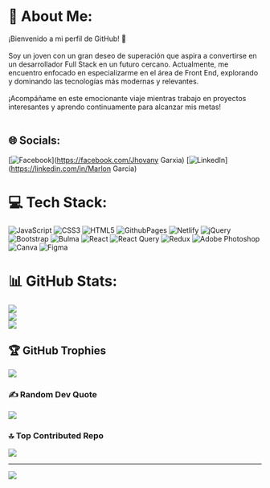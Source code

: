 # 💫 About Me:
¡Bienvenido a mi perfil de GitHub! 👋<br><br>Soy un joven con un gran deseo de superación que aspira a convertirse en un desarrollador Full Stack en un futuro cercano. Actualmente, me encuentro enfocado en especializarme en el área de Front End, explorando y dominando las tecnologías más modernas y relevantes.<br><br>¡Acompáñame en este emocionante viaje mientras trabajo en proyectos interesantes y aprendo continuamente para alcanzar mis metas!<br><br>


## 🌐 Socials:
[![Facebook](https://img.shields.io/badge/Facebook-%231877F2.svg?logo=Facebook&logoColor=white)](https://facebook.com/Jhovany Garxia) [![LinkedIn](https://img.shields.io/badge/LinkedIn-%230077B5.svg?logo=linkedin&logoColor=white)](https://linkedin.com/in/Marlon Garcia) 

# 💻 Tech Stack:
![JavaScript](https://img.shields.io/badge/javascript-%23323330.svg?style=for-the-badge&logo=javascript&logoColor=%23F7DF1E) ![CSS3](https://img.shields.io/badge/css3-%231572B6.svg?style=for-the-badge&logo=css3&logoColor=white) ![HTML5](https://img.shields.io/badge/html5-%23E34F26.svg?style=for-the-badge&logo=html5&logoColor=white) ![GithubPages](https://img.shields.io/badge/github%20pages-121013?style=for-the-badge&logo=github&logoColor=white) ![Netlify](https://img.shields.io/badge/netlify-%23000000.svg?style=for-the-badge&logo=netlify&logoColor=#00C7B7) ![jQuery](https://img.shields.io/badge/jquery-%230769AD.svg?style=for-the-badge&logo=jquery&logoColor=white) ![Bootstrap](https://img.shields.io/badge/bootstrap-%238511FA.svg?style=for-the-badge&logo=bootstrap&logoColor=white) ![Bulma](https://img.shields.io/badge/bulma-00D0B1?style=for-the-badge&logo=bulma&logoColor=white) ![React](https://img.shields.io/badge/react-%2320232a.svg?style=for-the-badge&logo=react&logoColor=%2361DAFB) ![React Query](https://img.shields.io/badge/-React%20Query-FF4154?style=for-the-badge&logo=react%20query&logoColor=white) ![Redux](https://img.shields.io/badge/redux-%23593d88.svg?style=for-the-badge&logo=redux&logoColor=white) ![Adobe Photoshop](https://img.shields.io/badge/adobe%20photoshop-%2331A8FF.svg?style=for-the-badge&logo=adobe%20photoshop&logoColor=white) ![Canva](https://img.shields.io/badge/Canva-%2300C4CC.svg?style=for-the-badge&logo=Canva&logoColor=white) ![Figma](https://img.shields.io/badge/figma-%23F24E1E.svg?style=for-the-badge&logo=figma&logoColor=white)
# 📊 GitHub Stats:
![](https://github-readme-stats.vercel.app/api?username=geovany213333&theme=radical&hide_border=false&include_all_commits=false&count_private=false)<br/>
![](https://github-readme-streak-stats.herokuapp.com/?user=geovany213333&theme=radical&hide_border=false)<br/>
![](https://github-readme-stats.vercel.app/api/top-langs/?username=geovany213333&theme=radical&hide_border=false&include_all_commits=false&count_private=false&layout=compact)

## 🏆 GitHub Trophies
![](https://github-profile-trophy.vercel.app/?username=geovany213333&theme=algolia&no-frame=false&no-bg=true&margin-w=4)

### ✍️ Random Dev Quote
![](https://quotes-github-readme.vercel.app/api?type=horizontal&theme=radical)

### 🔝 Top Contributed Repo
![](https://github-contributor-stats.vercel.app/api?username=geovany213333&limit=5&theme=dark&combine_all_yearly_contributions=true)

---
[![](https://visitcount.itsvg.in/api?id=geovany213333&icon=0&color=0)](https://visitcount.itsvg.in)

<!-- Proudly created with GPRM ( https://gprm.itsvg.in ) -->
